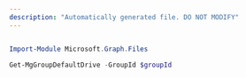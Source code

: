 ```yaml
---
description: "Automatically generated file. DO NOT MODIFY"
---
```


```powershell

Import-Module Microsoft.Graph.Files

Get-MgGroupDefaultDrive -GroupId $groupId

```